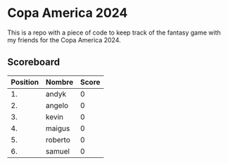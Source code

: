 # Copa America 2024

This is a repo with a piece of code to keep track of the fantasy game with my friends for the Copa America 2024.

## Scoreboard

| Position | Nombre | Score |
| -------- | ------ | ----- |
|1. | andyk | 0 |
|2. | angelo | 0 |
|3. | kevin | 0 |
|4. | maigus | 0 |
|5. | roberto | 0 |
|6. | samuel | 0 |
